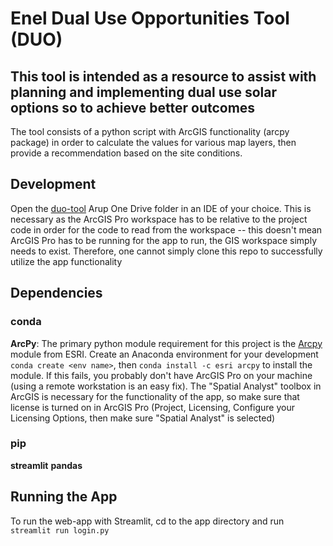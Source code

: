 # Enel Dual Use Opportunities Tool (DUO)

## This tool is intended as a resource to assist with planning and implementing dual use solar options so to achieve better outcomes

The tool consists of a python script with ArcGIS functionality (arcpy package) in order to calculate the values for various map layers, then provide a recommendation based on the site conditions.

## Development

Open the [duo-tool](https://arup.sharepoint.com/:f:/s/EnelCircularEconomy/Eh_5fsO6wHZFrAKn5AWlS9MBetDYvZ6wT-cYb1rsncJptA?e=690SLe) Arup One Drive folder in an IDE of your choice. This is necessary as the ArcGIS Pro workspace has to be relative to the project code in order for the code to read from the workspace -- this doesn't mean ArcGIS Pro has to be running for the app to run, the GIS workspace simply needs to exist. Therefore, one cannot simply clone this repo to successfully utilize the app functionality

## Dependencies

### conda

**ArcPy**: The primary python module requirement for this project is the [Arcpy](https://pro.arcgis.com/en/pro-app/latest/arcpy/get-started/installing-arcpy.htm) module from ESRI. Create an Anaconda environment for your development  `conda create <env name>`, then `conda install -c esri arcpy` to install the module. If this fails, you probably don't have ArcGIS Pro on your machine (using a remote workstation is an easy fix). The "Spatial Analyst" toolbox in ArcGIS is necessary for the functionality of the app, so make sure that license is turned on in ArcGIS Pro (Project, Licensing, Configure your Licensing Options, then make sure "Spatial Analyst" is selected)

### pip

**streamlit**
**pandas**

## Running the App

To run the web-app with Streamlit, cd to the app directory and run `streamlit run login.py`
